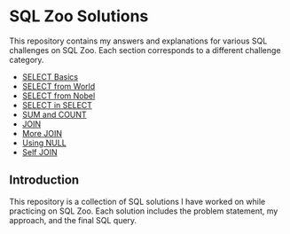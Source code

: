 # SQL Zoo Solutions

This repository contains my answers and explanations for various SQL challenges on SQL Zoo. Each section corresponds to a different challenge category.

  - [SELECT Basics](#select-basics)
  - [SELECT from World](#select-from-world.sql)
  - [SELECT from Nobel](#select-from-nobel)
  - [SELECT in SELECT](#select-in-select)
  - [SUM and COUNT](#sum-and-count)
  - [JOIN](#join)
  - [More JOIN](#more-join)
  - [Using NULL](#using-null)
  - [Self JOIN](#self-join)

## Introduction

This repository is a collection of SQL solutions I have worked on while practicing on SQL Zoo. Each solution includes the problem statement, my approach, and the final SQL query.
